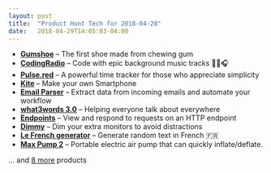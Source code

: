 ```yaml
---
layout: post
title:  "Product Hunt Tech for 2018-04-28"
date:   2018-04-29T14:05:03-04:00
---
```


* **[Gumshoe](https://www.producthunt.com/posts/gumshoe?utm_campaign=producthunt-api&utm_medium=api&utm_source=Application%3A+Daily+Digest+RSS+%28ID%3A+3202%29)** – The first shoe made from chewing gum
* **[CodingRadio](https://www.producthunt.com/posts/codingradio?utm_campaign=producthunt-api&utm_medium=api&utm_source=Application%3A+Daily+Digest+RSS+%28ID%3A+3202%29)** – Code with epic background music tracks 👨‍💻🎧
* **[Pulse.red](https://www.producthunt.com/posts/pulse-red?utm_campaign=producthunt-api&utm_medium=api&utm_source=Application%3A+Daily+Digest+RSS+%28ID%3A+3202%29)** – A powerful time tracker for those who appreciate simplicity
* **[Kite](https://www.producthunt.com/posts/kite-10?utm_campaign=producthunt-api&utm_medium=api&utm_source=Application%3A+Daily+Digest+RSS+%28ID%3A+3202%29)** – Make your own Smartphone
* **[Email Parser](https://www.producthunt.com/posts/email-parser?utm_campaign=producthunt-api&utm_medium=api&utm_source=Application%3A+Daily+Digest+RSS+%28ID%3A+3202%29)** – Extract data from incoming emails and automate your workflow
* **[what3words 3.0](https://www.producthunt.com/posts/what3words-3-0?utm_campaign=producthunt-api&utm_medium=api&utm_source=Application%3A+Daily+Digest+RSS+%28ID%3A+3202%29)** – Helping everyone talk about everywhere
* **[Endpoints](https://www.producthunt.com/posts/endpoints?utm_campaign=producthunt-api&utm_medium=api&utm_source=Application%3A+Daily+Digest+RSS+%28ID%3A+3202%29)** – View and respond to requests on an HTTP endpoint
* **[Dimmy](https://www.producthunt.com/posts/dimmy?utm_campaign=producthunt-api&utm_medium=api&utm_source=Application%3A+Daily+Digest+RSS+%28ID%3A+3202%29)** – Dim your extra monitors to avoid distractions
* **[Le French generator](https://www.producthunt.com/posts/le-french-generator?utm_campaign=producthunt-api&utm_medium=api&utm_source=Application%3A+Daily+Digest+RSS+%28ID%3A+3202%29)** – Generate random text in French 🇫🇷
* **[Max Pump 2](https://www.producthunt.com/posts/max-pump-2?utm_campaign=producthunt-api&utm_medium=api&utm_source=Application%3A+Daily+Digest+RSS+%28ID%3A+3202%29)** – Portable electric air pump that can quickly inflate/deflate.

… and [8 more](https://www.producthunt.com/tech) products